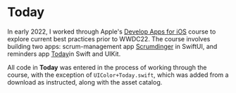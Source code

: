 # Today
In early 2022, I worked through Apple's [Develop Apps for iOS](https://developer.apple.com/tutorials/app-dev-training/) course to explore current best practices prior to WWDC22. The course involves building two apps: scrum-management app [Scrumdinger](https://developer.apple.com/tutorials/app-dev-training/getting-started-with-scrumdinger) in SwiftUI, and reminders app [Today](https://developer.apple.com/tutorials/app-dev-training/getting-started-with-today)in Swift and UIKit. 

All code in **Today** was entered in the process of working through the course, with the exception of `UIColor+Today.swift`, which was added from a download as instructed, along with the asset catalog.

